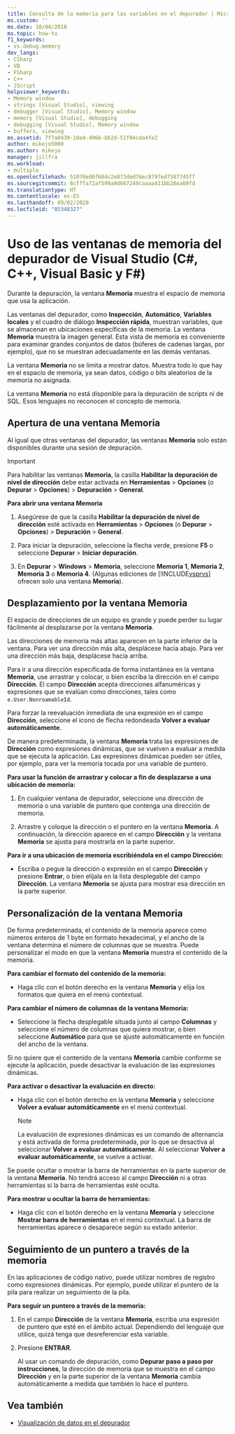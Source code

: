 ```yaml
---
title: Consulta de la memoria para las variables en el depurador | Microsoft Docs
ms.custom: ''
ms.date: 10/04/2018
ms.topic: how-to
f1_keywords:
- vs.debug.memory
dev_langs:
- CSharp
- VB
- FSharp
- C++
- JScript
helpviewer_keywords:
- Memory window
- strings [Visual Studio], viewing
- debugger [Visual Studio], Memory window
- memory [Visual Studio], debugging
- debugging [Visual Studio], Memory window
- buffers, viewing
ms.assetid: 7f7a0439-10e4-4966-bb2d-51f04cda4fe2
author: mikejo5000
ms.author: mikejo
manager: jillfra
ms.workload:
- multiple
ms.openlocfilehash: 51070e06f684c2e873ded76ec8797ed7587745ff
ms.sourcegitcommit: 6cfffa72af599a9d667249caaaa411bb28ea69fd
ms.translationtype: HT
ms.contentlocale: es-ES
ms.lasthandoff: 09/02/2020
ms.locfileid: "85348327"
---
```

# <a name="use-the-memory-windows-in-the-visual-studio-debugger-c-c-visual-basic-f"></a>Uso de las ventanas de memoria del depurador de Visual Studio (C#, C++, Visual Basic y F#)

Durante la depuración, la ventana **Memoria** muestra el espacio de memoria que usa la aplicación.

Las ventanas del depurador, como **Inspección**, **Automático**, **Variables locales** y el cuadro de diálogo **Inspección rápida**, muestran variables, que se almacenan en ubicaciones específicas de la memoria. La ventana **Memoria** muestra la imagen general. Esta vista de memoria es conveniente para examinar grandes conjuntos de datos (búferes de cadenas largas, por ejemplo), que no se muestran adecuadamente en las demás ventanas.

La ventana **Memoria** no se limita a mostrar datos. Muestra todo lo que hay en el espacio de memoria, ya sean datos, código o bits aleatorios de la memoria no asignada.

La ventana **Memoria** no está disponible para la depuración de scripts ni de SQL. Esos lenguajes no reconocen el concepto de memoria.

## <a name="open-a-memory-window"></a>Apertura de una ventana Memoria

Al igual que otras ventanas del depurador, las ventanas **Memoria** solo están disponibles durante una sesión de depuración.

>[!IMPORTANT]
>Para habilitar las ventanas **Memoria**, la casilla **Habilitar la depuración de nivel de dirección** debe estar activada en **Herramientas** > **Opciones** (o **Depurar** > **Opciones**) > **Depuración** > **General**.

**Para abrir una ventana Memoria**

1. Asegúrese de que la casilla **Habilitar la depuración de nivel de dirección** esté activada en **Herramientas** > **Opciones** (o **Depurar** > **Opciones**) > **Depuración** > **General**.

1. Para iniciar la depuración, seleccione la flecha verde, presione **F5** o seleccione **Depurar** > **Iniciar depuración**.

2. En **Depurar** > **Windows** > **Memoria**, seleccione **Memoria 1**, **Memoria 2**, **Memoria 3** o **Memoria 4**. (Algunas ediciones de [!INCLUDE[vsprvs](../code-quality/includes/vsprvs_md.md)] ofrecen solo una ventana **Memoria**).

## <a name="move-around-in-the-memory-window"></a>Desplazamiento por la ventana Memoria

El espacio de direcciones de un equipo es grande y puede perder su lugar fácilmente al desplazarse por la ventana **Memoria**.

Las direcciones de memoria más altas aparecen en la parte inferior de la ventana. Para ver una dirección más alta, desplácese hacia abajo. Para ver una dirección más baja, desplácese hacia arriba.

Para ir a una dirección especificada de forma instantánea en la ventana **Memoria**, use arrastrar y colocar, o bien escriba la dirección en el campo **Dirección**. El campo **Dirección** acepta direcciones alfanuméricas y expresiones que se evalúan como direcciones, tales como `e.User.NonroamableId`.

Para forzar la reevaluación inmediata de una expresión en el campo **Dirección**, seleccione el icono de flecha redondeada **Volver a evaluar automáticamente**.

De manera predeterminada, la ventana **Memoria** trata las expresiones de **Dirección** como expresiones dinámicas, que se vuelven a evaluar a medida que se ejecuta la aplicación. Las expresiones dinámicas pueden ser útiles, por ejemplo, para ver la memoria tocada por una variable de puntero.

**Para usar la función de arrastrar y colocar a fin de desplazarse a una ubicación de memoria:**

1. En cualquier ventana de depurador, seleccione una dirección de memoria o una variable de puntero que contenga una dirección de memoria.

2. Arrastre y coloque la dirección o el puntero en la ventana **Memoria**. A continuación, la dirección aparece en el campo **Dirección** y la ventana **Memoria** se ajusta para mostrarla en la parte superior.

**Para ir a una ubicación de memoria escribiéndola en el campo Dirección:**

- Escriba o pegue la dirección o expresión en el campo **Dirección** y presione **Entrar**, o bien elíjala en la lista desplegable del campo **Dirección**. La ventana **Memoria** se ajusta para mostrar esa dirección en la parte superior.

## <a name="customize-the-memory-window"></a>Personalización de la ventana Memoria

De forma predeterminada, el contenido de la memoria aparece como números enteros de 1 byte en formato hexadecimal, y el ancho de la ventana determina el número de columnas que se muestra. Puede personalizar el modo en que la ventana **Memoria** muestra el contenido de la memoria.

**Para cambiar el formato del contenido de la memoria:**

- Haga clic con el botón derecho en la ventana **Memoria** y elija los formatos que quiera en el menú contextual.

**Para cambiar el número de columnas de la ventana Memoria:**

- Seleccione la flecha desplegable situada junto al campo **Columnas** y seleccione el número de columnas que quiera mostrar, o bien seleccione **Automático** para que se ajuste automáticamente en función del ancho de la ventana.

Si no quiere que el contenido de la ventana **Memoria** cambie conforme se ejecute la aplicación, puede desactivar la evaluación de las expresiones dinámicas.

**Para activar o desactivar la evaluación en directo:**

- Haga clic con el botón derecho en la ventana **Memoria** y seleccione **Volver a evaluar automáticamente** en el menú contextual.

  >[!NOTE]
  >La evaluación de expresiones dinámicas es un comando de alternancia y está activada de forma predeterminada, por lo que se desactiva al seleccionar **Volver a evaluar automáticamente**. Al seleccionar **Volver a evaluar automáticamente**, se vuelve a activar.

Se puede ocultar o mostrar la barra de herramientas en la parte superior de la ventana **Memoria**. No tendrá acceso al campo **Dirección** ni a otras herramientas si la barra de herramientas esté oculta.

**Para mostrar u ocultar la barra de herramientas:**

- Haga clic con el botón derecho en la ventana **Memoria** y seleccione **Mostrar barra de herramientas** en el menú contextual. La barra de herramientas aparece o desaparece según su estado anterior.

## <a name="follow-a-pointer-through-memory"></a>Seguimiento de un puntero a través de la memoria

En las aplicaciones de código nativo, puede utilizar nombres de registro como expresiones dinámicas. Por ejemplo, puede utilizar el puntero de la pila para realizar un seguimiento de la pila.

**Para seguir un puntero a través de la memoria:**

1. En el campo **Dirección** de la ventana **Memoria**, escriba una expresión de puntero que esté en el ámbito actual. Dependiendo del lenguaje que utilice, quizá tenga que desreferenciar esta variable.

2. Presione **ENTRAR**.

   Al usar un comando de depuración, como **Depurar paso a paso por instrucciones**, la dirección de memoria que se muestra en el campo **Dirección** y en la parte superior de la ventana **Memoria** cambia automáticamente a medida que también lo hace el puntero.

## <a name="see-also"></a>Vea también
- [Visualización de datos en el depurador](../debugger/viewing-data-in-the-debugger.md)